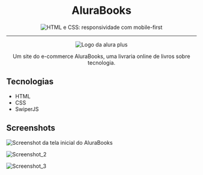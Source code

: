 <h1 align="center">AluraBooks</h1>

<p align="center"> <img src="https://imgur.com/Hy6t2jH.png" alt="HTML e CSS: responsividade com mobile-first"> </p>

<hr>

<p align="center"> <img src="https://github.com/MonicaHillman/alurabooks/blob/aula05/img/Logo.svg" alt="Logo da alura plus"> </p>
<p align="center">Um site do e-commerce AluraBooks, uma livraria online de livros sobre tecnologia.</p>

## Tecnologias
* HTML
* CSS
* SwiperJS

## Screenshots
![Screenshot da tela inicial do AluraBooks](https://imgur.com/6GsjQvJ.png)

![Screenshot_2](https://user-images.githubusercontent.com/60416588/229809806-e0e2616b-b96b-4fa9-aafc-50e71ae3f9c3.png)

![Screenshot_3](https://user-images.githubusercontent.com/60416588/229809814-45704b0d-038c-485f-b0c1-97552bbfbc58.png)
